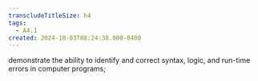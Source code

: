 ```yaml
---
transcludeTitleSize: h4
tags:
  - A4.1
created: 2024-10-03T08:24:38.000-0400
---
```

demonstrate the ability to identify and correct syntax, logic, and run-time errors in computer programs;